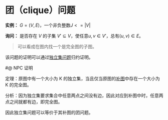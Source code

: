 # 团（clique）问题


**实例：** $G=(V, E)$，一个非负整数$J<=|V|$

**询问：** 是否存在 $V$ 的子集 $V'\subseteq V$，使任意$u, v\in V'$，总有$(u,v)\in E$。 

> 可以看成在图内找一个是完全图的子图。

该问题的证明可以通过[独立集问题](ivs.html)归约证明。

#@ NPC 证明

定理：原图中有一个大小为 K 的独立集，当且仅当原图的[补图](./../GraphTheory/5.html)中存在一个大小为 K 的完全图。

分析：因为独立集要求集合中任意两点之间没有边，因此对应到补图中时，任意两点之间就都有边，即完全图。


因此独立集问题可以等价于其补图的团问题。